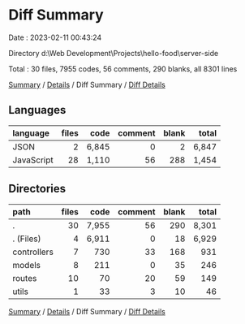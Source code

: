 # Diff Summary

Date : 2023-02-11 00:43:24

Directory d:\\Web Development\\Projects\\hello-food\\server-side

Total : 30 files,  7955 codes, 56 comments, 290 blanks, all 8301 lines

[Summary](results.md) / [Details](details.md) / Diff Summary / [Diff Details](diff-details.md)

## Languages
| language | files | code | comment | blank | total |
| :--- | ---: | ---: | ---: | ---: | ---: |
| JSON | 2 | 6,845 | 0 | 2 | 6,847 |
| JavaScript | 28 | 1,110 | 56 | 288 | 1,454 |

## Directories
| path | files | code | comment | blank | total |
| :--- | ---: | ---: | ---: | ---: | ---: |
| . | 30 | 7,955 | 56 | 290 | 8,301 |
| . (Files) | 4 | 6,911 | 0 | 18 | 6,929 |
| controllers | 7 | 730 | 33 | 168 | 931 |
| models | 8 | 211 | 0 | 35 | 246 |
| routes | 10 | 70 | 20 | 59 | 149 |
| utils | 1 | 33 | 3 | 10 | 46 |

[Summary](results.md) / [Details](details.md) / Diff Summary / [Diff Details](diff-details.md)